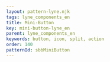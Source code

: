 ```yaml
---
layout: pattern-lyne.njk
tags: lyne_components_en
title: Mini-Button
key: mini-button-lyne_en
parent: lyne_components_en
keywords: button, icon, split, action
order: 140
patternId: sbbMiniButton
---
```

